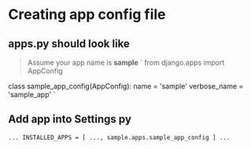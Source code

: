 # Creating app config file
## apps.py should look like
> Assume your app name is **sample**
`
from django.apps import AppConfig

class sample_app_config(AppConfig):
    name = 'sample'
    verbose_name = 'sample_app'
`

## Add app into Settings py

`
...
INSTALLED_APPS = [
    ...,
    sample.apps.sample_app_config
]
...
`
